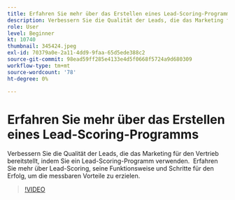 ```yaml
---
title: Erfahren Sie mehr über das Erstellen eines Lead-Scoring-Programms
description: Verbessern Sie die Qualität der Leads, die das Marketing für den Vertrieb bereitstellt, indem Sie ein Lead-Scoring-Programm verwenden.  Erfahren Sie mehr über Lead-Scoring, seine Funktionsweise und Schritte für den Erfolg, um die messbaren Vorteile zu erzielen.
role: User
level: Beginner
kt: 10740
thumbnail: 345424.jpeg
exl-id: 70379a0e-2a11-4dd9-9faa-65d5ede388c2
source-git-commit: 98ead59ff285e4133e4d5f0668f5724a9d680309
workflow-type: tm+mt
source-wordcount: '78'
ht-degree: 0%

---
```


# Erfahren Sie mehr über das Erstellen eines Lead-Scoring-Programms

Verbessern Sie die Qualität der Leads, die das Marketing für den Vertrieb bereitstellt, indem Sie ein Lead-Scoring-Programm verwenden.  Erfahren Sie mehr über Lead-Scoring, seine Funktionsweise und Schritte für den Erfolg, um die messbaren Vorteile zu erzielen.

>[!VIDEO](https://video.tv.adobe.com/v/345424/?quality=12&learn=on)
